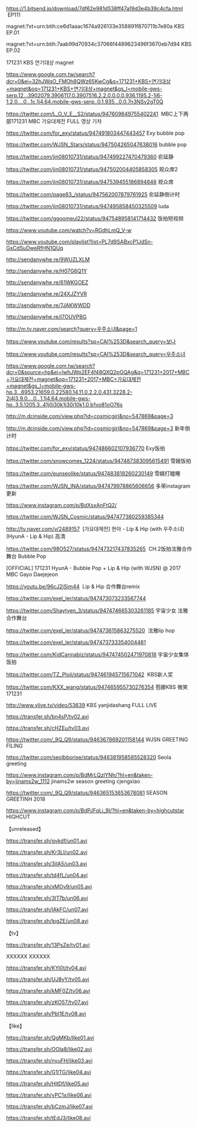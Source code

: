 https://1.bitsend.jp/download/7df62e981d538ff47a19d3e4b39c4cfa.html  EP111

magnet:?xt=urn:btih:ce6d1aaac1674a926133e358891f870711b7e80a KBS EP.01

magnet:?xt=urn:btih:7aab99d70934c37066f4489623496f3670eb7d94  KBS EP.02

171231 KBS 연기대상 magnet

https://www.google.com.tw/search?dcr=0&ei=32hJWqO_FMOh8QWz65KwCg&q=171231+KBS+연기대상+magnet&oq=171231+KBS+연기대상+magnet&gs_l=mobile-gws-serp.12...3902079.3906117.0.3907516.2.2.0.0.0.0.936.1195.2-1j6-1.2.0....0...1c.1j4.64.mobile-gws-serp..0.1.935...0.0.7n3NSv2gT0Q

https://twitter.com/L_O_V_E__S2/status/947609849755402241  MBC上下两部171231 MBC 가요대제전 FULL 영상 기차

https://twitter.com/for_exy/status/947491803447443457 Exy bubble pop

https://twitter.com/WJSN_Stars/status/947504265047638016 bubble pop

https://twitter.com/jin08010731/status/947499227470479360 俞延静

https://twitter.com/jin08010731/status/947502004405858305 观众席2

https://twitter.com/jin08010731/status/947539455186894848 观众席

https://twitter.com/page83_/status/947562007879761925 俞延静倒计时

https://twitter.com/jin08010731/status/947495858450325509 luda

https://twitter.com/ggoomeul22/status/947548958141714432 饭拍短视频

https://www.youtube.com/watch?v=RGdhLmQ_V-w

https://www.youtube.com/playlist?list=PL7d9SABxcP1JdSn-GsCdSuDweRfHN1QUq

http://sendanywhe.re/9WUZLXLM

http://sendanywhe.re/H07G6Q1Y

http://sendanywhe.re/61WKGOEZ

http://sendanywhe.re/24XJZYVR

http://sendanywhe.re/7JAKWWDD

http://sendanywhe.re/I7OUVPBG

http://m.tv.naver.com/search?query=우주소녀&page=1

https://www.youtube.com/results?sp=CAI%253D&search_query=보나

https://www.youtube.com/results?sp=CAI%253D&search_query=우주소녀


https://www.google.com.tw/search?dcr=0&source=hp&ei=IwhJWp2EF4f48QXQ2pGQAg&q=171231+2017+MBC+가요대제전+magnet&oq=171231+2017+MBC+가요대제전+magnet&gs_l=mobile-gws-hp.3...6953.21659.0.22580.14.11.0.2.2.0.431.3228.2-2j4j3.9.0....0...1.1j4.64.mobile-gws-hp..3.5.1205.3..41j0i30k1j30i10k1.0.b1vo81oO76s



http://m.dcinside.com/view.php?id=cosmicgirl&no=547869&page=3

http://m.dcinside.com/view.php?id=cosmicgirl&no=547869&page=3 新年倒计时

https://twitter.com/for_exy/status/947486602107936770 Exy饭拍

https://twitter.com/snowcomes_1224/status/947487383095615491 雪娥饭拍

https://twitter.com/eunseolike/status/947483818260230149 雪娥打瞌睡

https://twitter.com/WJSN_INA/status/947479978865606656 多荣instagram更新

https://www.instagram.com/p/BdXsxAnFtQ2/

https://twitter.com/WJSN_Cosmic/status/947477380259385344

http://tv.naver.com/v/2489157  [가요대제전] 현아 - Lip & Hip (with 우주소녀) (HyunA - Lip & Hip) 高清

https://twitter.com/98O527/status/947473217437835265  CH.2饭拍泫雅合作舞台 Bubble Pop

[OFFICIAL] 171231 HyunA - Bubble Pop + Lip & Hip (with WJSN) @ 2017 MBC Gayo Daejejeon 

https://youtu.be/96cJ2jSim44  Lip & Hip 合作舞台remix

https://twitter.com/exel_ler/status/947473073233567744

https://twitter.com/Shaytyen_3/status/947474665303261185 宇宙少女 泫雅合作舞台

https://twitter.com/exel_ler/status/947473615863275520  泫雅lip hop

https://twitter.com/exel_ler/status/947473733354004481

https://twitter.com/KidCannabiz/status/947474502471970818 宇宙少女集体 饭拍

https://twitter.com/TZ_Ploii/status/947461945715671042  KBS新人奖

https://twitter.com/KXX_wang/status/947465955730276354 苞娜KBS 微笑171231

http://www.vlive.tv/video/53639  KBS yanjidashang FULL LIVE

https://transfer.sh/bn4sP/tv02.avi

https://transfer.sh/cHZEu/tv03.avi



https://twitter.com/_9Q_Q9/status/946367869201158144  WJSN GREETING FILING


https://twitter.com/seolbborise/status/946381958585528320  Seola greeting

https://www.instagram.com/p/BdMrLQzlYNh/?hl=en&taken-by=jinams2w_1112   jinams2w  season greeting cjengxiao


https://twitter.com/_9Q_Q9/status/946365153653678081   SEASON  GREETINH 2018


https://www.instagram.com/p/BdPJFqLj_9I/?hl=en&taken-by=highcutstar   HIGHCUT

【unreleased】

https://transfer.sh/gvkdf/un01.avi

https://transfer.sh/Kr3Ll/un02.avi

https://transfer.sh/3iIA5/un03.avi

https://transfer.sh/td4fL/un04.avi

https://transfer.sh/xMOv9/un05.avi

https://transfer.sh/3lT7b/un06.avi

https://transfer.sh/IAkFC/un07.avi

https://transfer.sh/lpgZE/un08.avi

【tv】

https://transfer.sh/13PsZe/tv01.avi

XXXXXX
XXXXXX

https://transfer.sh/KYi0t/tv04.avi

https://transfer.sh/UJ8yY/tv05.avi

https://transfer.sh/kMF0Z/tv06.avi

https://transfer.sh/zKO57/tv07.avi

https://transfer.sh/Pbl1E/tv08.avi

【like】

https://transfer.sh/QgMKb/like01.avi

https://transfer.sh/OOla8/like02.avi

https://transfer.sh/nyuFH/like03.avi

https://transfer.sh/G1lTG/like04.avi

https://transfer.sh/HjtDf/like05.avi

https://transfer.sh/yPC1x/like06.avi

https://transfer.sh/bCzmJ/like07.avi

https://transfer.sh/tEdJ3/like08.avi



